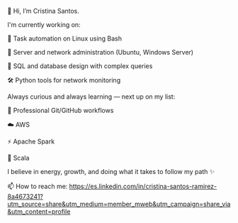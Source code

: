 👋 Hi, I’m Cristina Santos.

I'm currently working on:

🔧 Task automation on Linux using Bash

🐧 Server and network administration (Ubuntu, Windows Server)

🧠 SQL and database design with complex queries

🛠️ Python tools for network monitoring


Always curious and always learning — next up on my list:

🔄 Professional Git/GitHub workflows

☁️ AWS

⚡ Apache Spark

🐍 Scala

I believe in energy, growth, and doing what it takes to follow my path ✨



📫 How to reach me:
https://es.linkedin.com/in/cristina-santos-ramirez-8a4673241?utm_source=share&utm_medium=member_mweb&utm_campaign=share_via&utm_content=profile
